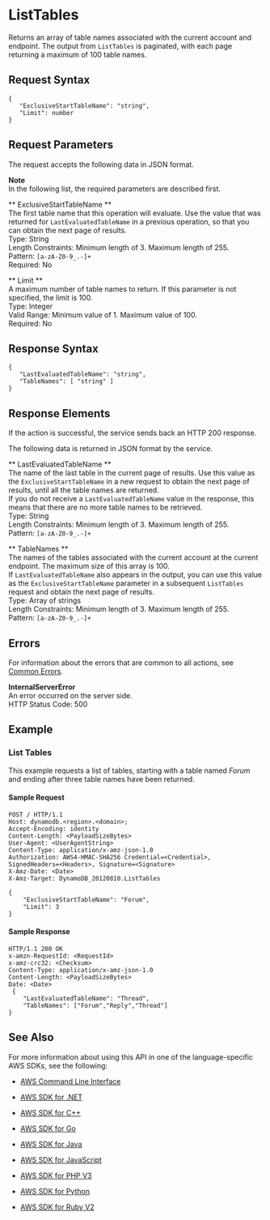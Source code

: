 # ListTables<a name="API_ListTables"></a>

Returns an array of table names associated with the current account and endpoint\. The output from `ListTables` is paginated, with each page returning a maximum of 100 table names\.

## Request Syntax<a name="API_ListTables_RequestSyntax"></a>

```
{
   "ExclusiveStartTableName": "string",
   "Limit": number
}
```

## Request Parameters<a name="API_ListTables_RequestParameters"></a>

The request accepts the following data in JSON format\.

**Note**  
In the following list, the required parameters are described first\.

 ** ExclusiveStartTableName **   
The first table name that this operation will evaluate\. Use the value that was returned for `LastEvaluatedTableName` in a previous operation, so that you can obtain the next page of results\.  
Type: String  
Length Constraints: Minimum length of 3\. Maximum length of 255\.  
Pattern: `[a-zA-Z0-9_.-]+`   
Required: No

 ** Limit **   
A maximum number of table names to return\. If this parameter is not specified, the limit is 100\.  
Type: Integer  
Valid Range: Minimum value of 1\. Maximum value of 100\.  
Required: No

## Response Syntax<a name="API_ListTables_ResponseSyntax"></a>

```
{
   "LastEvaluatedTableName": "string",
   "TableNames": [ "string" ]
}
```

## Response Elements<a name="API_ListTables_ResponseElements"></a>

If the action is successful, the service sends back an HTTP 200 response\.

The following data is returned in JSON format by the service\.

 ** LastEvaluatedTableName **   
The name of the last table in the current page of results\. Use this value as the `ExclusiveStartTableName` in a new request to obtain the next page of results, until all the table names are returned\.  
If you do not receive a `LastEvaluatedTableName` value in the response, this means that there are no more table names to be retrieved\.  
Type: String  
Length Constraints: Minimum length of 3\. Maximum length of 255\.  
Pattern: `[a-zA-Z0-9_.-]+` 

 ** TableNames **   
The names of the tables associated with the current account at the current endpoint\. The maximum size of this array is 100\.  
If `LastEvaluatedTableName` also appears in the output, you can use this value as the `ExclusiveStartTableName` parameter in a subsequent `ListTables` request and obtain the next page of results\.  
Type: Array of strings  
Length Constraints: Minimum length of 3\. Maximum length of 255\.  
Pattern: `[a-zA-Z0-9_.-]+` 

## Errors<a name="API_ListTables_Errors"></a>

For information about the errors that are common to all actions, see [Common Errors](CommonErrors.md)\.

 **InternalServerError**   
An error occurred on the server side\.  
HTTP Status Code: 500

## Example<a name="API_ListTables_Examples"></a>

### List Tables<a name="API_ListTables_Example_1"></a>

This example requests a list of tables, starting with a table named *Forum* and ending after three table names have been returned\.

#### Sample Request<a name="API_ListTables_Example_1_Request"></a>

```
POST / HTTP/1.1
Host: dynamodb.<region>.<domain>;
Accept-Encoding: identity
Content-Length: <PayloadSizeBytes>     
User-Agent: <UserAgentString>
Content-Type: application/x-amz-json-1.0
Authorization: AWS4-HMAC-SHA256 Credential=<Credential>, SignedHeaders=<Headers>, Signature=<Signature>
X-Amz-Date: <Date> 
X-Amz-Target: DynamoDB_20120810.ListTables 

{
    "ExclusiveStartTableName": "Forum",
    "Limit": 3
}
```

#### Sample Response<a name="API_ListTables_Example_1_Response"></a>

```
HTTP/1.1 200 OK
x-amzn-RequestId: <RequestId> 
x-amz-crc32: <Checksum>
Content-Type: application/x-amz-json-1.0
Content-Length: <PayloadSizeBytes>
Date: <Date>
 {
    "LastEvaluatedTableName": "Thread",
    "TableNames": ["Forum","Reply","Thread"]
}
```

## See Also<a name="API_ListTables_SeeAlso"></a>

For more information about using this API in one of the language\-specific AWS SDKs, see the following:

+  [AWS Command Line Interface](http://docs.aws.amazon.com/goto/aws-cli/dynamodb-2012-08-10/ListTables) 

+  [AWS SDK for \.NET](http://docs.aws.amazon.com/goto/DotNetSDKV3/dynamodb-2012-08-10/ListTables) 

+  [AWS SDK for C\+\+](http://docs.aws.amazon.com/goto/SdkForCpp/dynamodb-2012-08-10/ListTables) 

+  [AWS SDK for Go](http://docs.aws.amazon.com/goto/SdkForGoV1/dynamodb-2012-08-10/ListTables) 

+  [AWS SDK for Java](http://docs.aws.amazon.com/goto/SdkForJava/dynamodb-2012-08-10/ListTables) 

+  [AWS SDK for JavaScript](http://docs.aws.amazon.com/goto/AWSJavaScriptSDK/dynamodb-2012-08-10/ListTables) 

+  [AWS SDK for PHP V3](http://docs.aws.amazon.com/goto/SdkForPHPV3/dynamodb-2012-08-10/ListTables) 

+  [AWS SDK for Python](http://docs.aws.amazon.com/goto/boto3/dynamodb-2012-08-10/ListTables) 

+  [AWS SDK for Ruby V2](http://docs.aws.amazon.com/goto/SdkForRubyV2/dynamodb-2012-08-10/ListTables) 